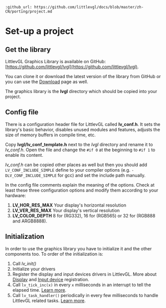 ```eval_rst
:github_url: https://github.com/littlevgl/docs/blob/master/zh-CN/porting/project.md
```

# Set-up a project

## Get the library

LittlevGL Graphics Library is available on GitHub: [https://github.com/littlevgl/lvgl](https://github.com/littlevgl/lvgl). 

You can clone it or download the latest version of the library from GitHub or you can use the [Download](https://littlevgl.com/download) page as well. 

The graphics library is the **lvgl** directory which should be copied into your project.

## Config file

There is a configuration header file for LittlevGL called **lv_conf.h**. It sets the library's basic behavior, disables unused modules and features, adjusts the size of memory buffers in compile time, etc.
 
Copy **lvgl/lv_conf_template.h** next to the *lvgl* directory and rename it to *lv_conf.h*. Open the file and change the `#if 0` at the beginning to `#if 1` to enable its content. 

*lv_conf.h* can be copied other places as well but then you should add `LV_CONF_INCLUDE_SIMPLE` define to your compiler options (e.g. `-DLV_CONF_INCLUDE_SIMPLE` for gcc) and set the include path manually.

In the config file comments explain the meaning of the options. Check at least these three configuration options and modify them according to your hardware:
1. **LV_HOR_RES_MAX** Your display's horizontal resolution
2. **LV_VER_RES_MAX** Your display's vertical resolution
3. **LV_COLOR_DEPTH** 8 for (RG332), 16 for (RGB565) or 32 for (RGB888 and ARGB8888). 

## Initialization

In order to use the graphics library you have to initialize it and the other components too. To order of the initialization is:

1. Call *lv_init()*
2. Initialize your drivers
3. Register the display and input devices drivers in LittlevGL.  More about [Display](/porting/display) and [Input device](/porting/indev) registration.
4. Call `lv_tick_inc(x)` in every `x` milliseconds in an interrupt to tell the elapsed time. [Learn more](/porting/tick).
5. Call `lv_task_handler()` periodically in every few milliseconds to handle LittlevGL related tasks. [Learn more](/porting/task-handler).

